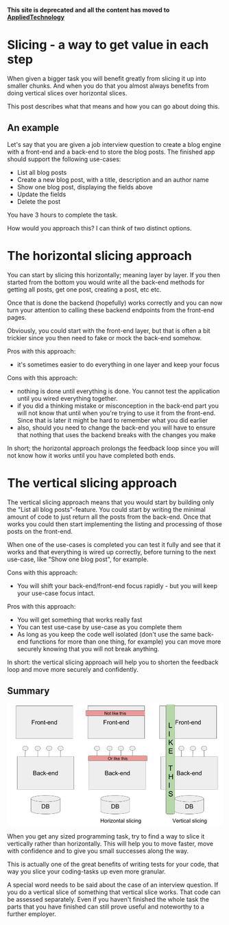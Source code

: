 **This site is deprecated and all the content has moved to [AppliedTechnology](https://appliedtechnology.github.io/protips/)**

# Slicing - a way to get value in each step

When given a bigger task you will benefit greatly from slicing it up into smaller chunks. And when you do that you almost always benefits from doing vertical slices over horizontal slices.

This post describes what that means and how you can go about doing this.

## An example
Let's say that you are given a job interview question to create a blog engine with a front-end and a back-end to store the blog posts. The finished app should support the following use-cases:

* List all blog posts
* Create a new blog post, with a title, description and an author name
* Show one blog post, displaying the fields above
* Update the fields
* Delete the post

You have 3 hours to complete the task.

How would you approach this? I can think of two distinct options.

# The horizontal slicing approach
You can start by slicing this horizontally; meaning layer by layer. If you then started from the bottom you would write all the back-end methods for getting all posts, get one post, creating a post, etc etc.

Once that is done the backend (hopefully) works correctly and you can now turn your attention to calling these backend endpoints from the front-end pages.

Obviously, you could start with the front-end layer, but that is often a bit trickier since you then need to fake or mock the back-end somehow.

Pros with this approach:
* it's sometimes easier to do everything in one layer and keep your focus

Cons with this approach:
* nothing is done until everything is done. You cannot test the application until you wired everything together.
* if you did a thinking mistake or misconception in the back-end part you will not know that until when you're trying to use it from the front-end. Since that is later it might be hard to remember what you did earlier
* also, should you need to change the back-end you will have to ensure that nothing that uses the backend breaks with the changes you make

In short; the horizontal approach prolongs the feedback loop since you will not know how it works until you have completed both ends.

# The vertical slicing approach
The vertical slicing approach means that you would start by building only the "List all blog posts"-feature. You could start by writing the minimal amount of code to just return all the posts from the back-end. Once that works you could then start implementing the listing and processing of those posts on the front-end.

When one of the use-cases is completed you can test it fully and see that it works and that everything is wired up correctly, before turning to the next use-case, like "Show one blog post", for example.

Cons with this approach:
* You will shift your back-end/front-end focus rapidly - but you will keep your use-case focus intact.

Pros with this approach:
* You will get something that works really fast
* You can test use-case by use-case as you complete them
* As long as you keep the code well isolated (don't use the same back-end functions for more than one thing, for example) you can move more securely knowing that you will not break anything.

In short: the vertical slicing approach will help you to shorten the feedback loop and move more securely and confidently.

## Summary

![The difference between horizontal and vertical slicing](sliceTheTaskVertically.jpg)

When you get any sized programming task, try to find a way to slice it vertically rather than horizontally. This will help you to move faster, move with confidence and to give you small successes along the way.

This is actually one of the great benefits of writing tests for your code, that way you slice your coding-tasks up even more granular.

A special word needs to be said about the case of an interview question. If you do a vertical slice of something that vertical slice works. That code can be assessed separately. Even if you haven't finished the whole task the parts that you have finished can still prove useful and noteworthy to a further employer.